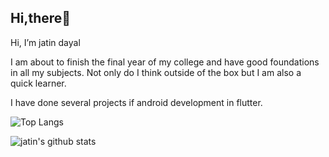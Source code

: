 ## Hi,there👋
Hi, I’m jatin dayal

I am about to finish the final year of my college and have good foundations in all my subjects. Not only do I think outside of the box but I am also a quick learner.

I have done several projects if android development in flutter.

![Top Langs](https://github-readme-stats.vercel.app/api/top-langs/?username=procojd&layout=compact)

![jatin's github stats](https://github-readme-stats.vercel.app/api?username=procojd)


<!---
procojd/procojd is a ✨ special ✨ repository because its `README.md` (this file) appears on your GitHub profile.
You can click the Preview link to take a look at your changes.
--->
